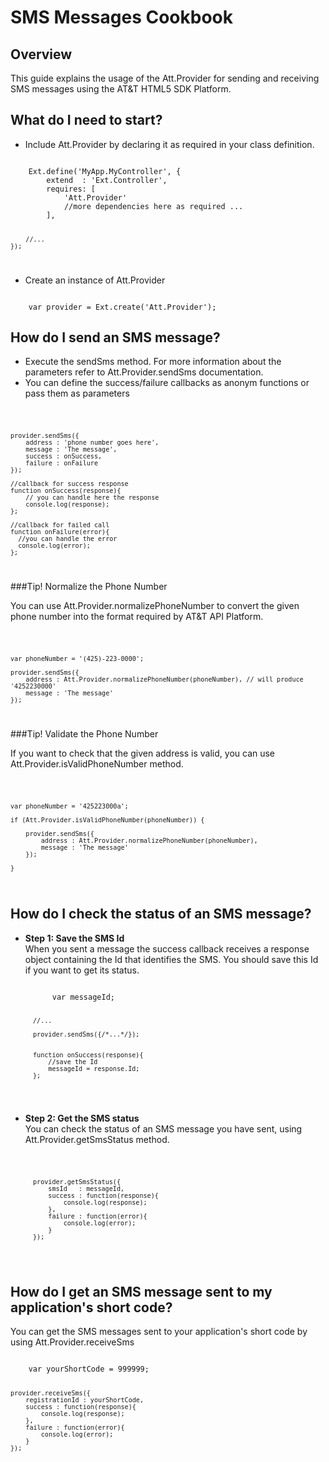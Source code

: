 SMS Messages Cookbook
===

Overview
---
This guide explains the usage of the Att.Provider for sending and receiving SMS messages using the AT&T HTML5 SDK Platform.

What do I need to start?
---
- Include Att.Provider by declaring it as required in your class definition. 

<code>
    Ext.define('MyApp.MyController', {
        extend  : 'Ext.Controller',
        requires: [
            'Att.Provider'
            //more dependencies here as required ...
        ],

        //...
    });
</code>

- Create an instance of Att.Provider

<code>    
    var provider = Ext.create('Att.Provider');
</code>


How do I send an SMS message?
---

- Execute the sendSms method. For more information about the parameters refer to Att.Provider.sendSms documentation. 
- You can define the success/failure callbacks as anonym functions or pass them as parameters

<code>

    provider.sendSms({
        address : 'phone number goes here',
        message : 'The message',
        success : onSuccess,
        failure : onFailure
    });

    //callback for success response
    function onSuccess(response){
        // you can handle here the response
        console.log(response);
    };

    //callback for failed call
    function onFailure(error){
      //you can handle the error
      console.log(error);
    };

</code>  

###Tip! Normalize the Phone Number

You can use Att.Provider.normalizePhoneNumber to convert the given phone number into the format required by AT&T API Platform.

<code>

    var phoneNumber = '(425)-223-0000';

    provider.sendSms({
        address : Att.Provider.normalizePhoneNumber(phoneNumber), // will produce '4252230000'
        message : 'The message'
    });    

</code> 


###Tip! Validate the Phone Number
  
If you want to check that the given address is valid, you can use Att.Provider.isValidPhoneNumber method.

<code>

    var phoneNumber = '425223000a';

    if (Att.Provider.isValidPhoneNumber(phoneNumber)) {

        provider.sendSms({
            address : Att.Provider.normalizePhoneNumber(phoneNumber),
            message : 'The message'
        });    

    } 

</code>


How do I check the status of an SMS message?
---

- **Step 1: Save the SMS Id**  
    When you sent a message the success callback receives a response object containing the Id that identifies the SMS. You should save this Id if you want to get its status.

    <code>
        var messageId;

        //...

        provider.sendSms({/*...*/});


        function onSuccess(response){
            //save the Id
            messageId = response.Id;
        };
    </code> 
    
- **Step 2: Get the SMS status**  
    You can check the status of an SMS message you have sent, using Att.Provider.getSmsStatus method.

    <code>

        provider.getSmsStatus({
            smsId   : messageId,
            success : function(response){
                console.log(response);
            },
            failure : function(error){
                console.log(error);
            }
        });

    </code> 
    

How do I get an SMS message sent to my application's short code?
---
You can get the SMS messages sent to your application's short code by using Att.Provider.receiveSms

<code>
    var yourShortCode = 999999;

    provider.receiveSms({
        registrationId : yourShortCode,
        success : function(response){
            console.log(response);
        },
        failure : function(error){
            console.log(error);
        }
    });

</code> 





